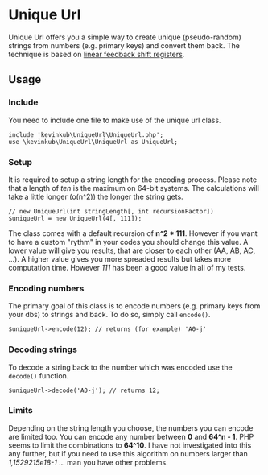 Unique Url
=====

Unique Url offers you a simple way to create unique (pseudo-random) strings from
numbers (e.g. primary keys) and convert them back. The technique is based on
[linear feedback shift registers](http://en.wikipedia.org/wiki/Linear_feedback_shift_register).

Usage
-----

### Include

You need to include one file to make use of the unique url class.

    include 'kevinkub\UniqueUrl\UniqueUrl.php';
    use \kevinkub\UniqueUrl\UniqueUrl as UniqueUrl;


### Setup

It is required to setup a string length for the encoding process. Please note
that a length of *ten* is the maximum on 64-bit systems. The calculations will
take a little longer (o(n^2)) the longer the string gets.

    // new UniqueUrl(int stringLength[, int recursionFactor])
    $uniqueUrl = new UniqueUrl(4[, 111]);

The class comes with a default recursion of **n^2 * 111**. However if you want to
have a custom "rythm" in your codes you should change this value. A lower value
will give you results, that are closer to each other (AA, AB, AC, ...). A higher
value gives you more spreaded results but takes more computation time. However
*111* has been a good value in all of my tests.

### Encoding numbers

The primary goal of this class is to encode numbers (e.g. primary keys from your dbs)
to strings and back. To do so, simply call `encode()`.

    $uniqueUrl->encode(12); // returns (for example) 'A0-j'

### Decoding strings

To decode a string back to the number which was encoded use the `decode()` function.

    $uniqueUrl->decode('A0-j'); // returns 12;

### Limits

Depending on the string length you choose, the numbers you can encode are limited
too. You can encode any number between **0** and **64^n - 1**.
PHP seems to limit the combinations to **64^10**. I have not investigated into this any further,
but if you need to use this algorithm on numbers larger than *1,1529215e18-1* ... man you have other problems.
